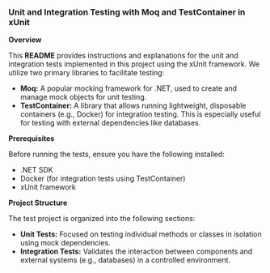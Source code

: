 ### Unit and Integration Testing with Moq and TestContainer in xUnit

**Overview**

This <b>README</b> provides instructions and explanations for the unit and integration tests implemented in this project using the xUnit framework. We utilize two primary libraries to facilitate testing:

- <b>Moq:</b> A popular mocking framework for .NET, used to create and manage mock objects for unit testing.
- <b>TestContainer:</b> A library that allows running lightweight, disposable containers (e.g., Docker) for integration testing. This is especially useful for testing with external dependencies like databases.

**Prerequisites**

Before running the tests, ensure you have the following installed:

- .NET SDK
- Docker (for integration tests using TestContainer)
- xUnit framework

**Project Structure**

The test project is organized into the following sections:

- <b>Unit Tests:</b> Focused on testing individual methods or classes in isolation using mock dependencies.
- <b>Integration Tests:</b> Validates the interaction between components and external systems (e.g., databases) in a controlled environment.
